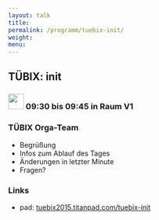 ```yaml
---
layout: talk
title:
permalink: /programm/tuebix-init/
weight: 
menu:
---
```

## TÜBIX: init

### <img height = "32" src="../../images/talk2.svg"> 09:30 bis 09:45 in Raum V1

### TÜBIX Orga-Team

* Begrüßung
* Infos zum Ablauf des Tages
* Änderungen in letzter Minute
* Fragen?

### Links

- pad: <a href="https://tuebix2015.titanpad.com/tuebix-init" target="_blank">tuebix2015.titanpad.com/tuebix-init</a>
